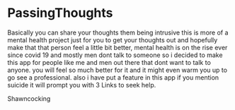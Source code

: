 # PassingThoughts
Basically you can share your thoughts them being intrusive this is more of a mental health project just for you to get your thoughts out and hopefully make that that person 
feel a little bit better,
mental health is on the rise ever since covid 19 and mostly men dont talk to someone so i decided to make this app for people like me and men out there that dont want to 
talk to anyone. you will feel so much better for it and it might even warm you up to go see a professional.
also i have put a feature in this app if you mention suicide it will prompt you with 3 Links to seek help.

Shawncocking
